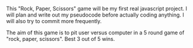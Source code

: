 This "Rock, Paper, Scissors" game will be my first real javascript project. I will plan and write out my pseudocode before actually coding anything. I will also try to commit more frequently.  

The aim of this game is to pit user versus computer in a 5 round game of "rock, paper, scissors". Best 3 out of 5 wins.